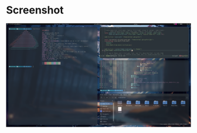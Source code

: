 # Screenshot

![Screenshot of the Project](https://github.com/antomfdez/Awesome-Dots/blob/main/forest.png)
